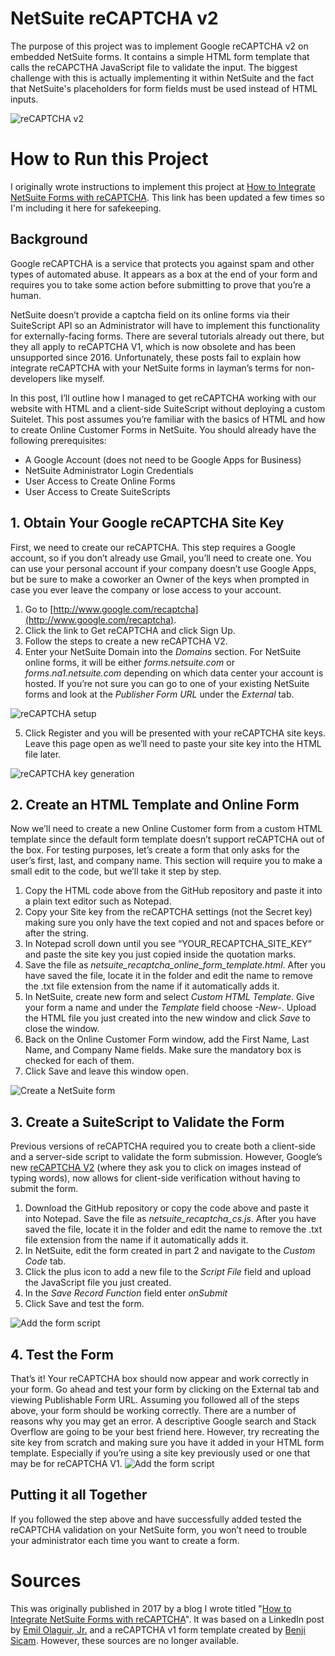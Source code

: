 # NetSuite reCAPTCHA v2
The purpose of this project was to implement Google reCAPTCHA v2 on embedded NetSuite forms. It contains a simple HTML form template that calls the reCAPCTHA JavaScript file to validate the input. The biggest challenge with this is actually implementing it within NetSuite and the fact that NetSuite's placeholders for form fields must be used instead of HTML inputs. 

![reCAPTCHA v2](assets/recaptcha.gif)

# How to Run this Project
I originally wrote instructions to implement this project at [How to Integrate NetSuite Forms with reCAPTCHA](https://blog.bcsprosoft.com/how-to-integrate-netsuite-forms-recaptcha). This link has been updated a few times so I'm including it here for safekeeping.

## Background
Google reCAPTCHA is a service that protects you against spam and other types of automated abuse. It appears as a box at the end of your form and requires you to take some action before submitting to prove that you’re a human.

NetSuite doesn’t provide a captcha field on its online forms via their SuiteScript API so an Administrator will have to implement this functionality for externally-facing forms. There are several tutorials already out there, but they all apply to reCAPTCHA V1, which is now obsolete and has been unsupported since 2016. Unfortunately, these posts fail to explain how integrate reCAPTCHA with your NetSuite forms in layman’s terms for non-developers like myself.

In this post, I’ll outline how I managed to get reCAPTCHA working with our website with HTML and a client-side SuiteScript without deploying a custom Suitelet. This post assumes you’re familiar with the basics of HTML and how to create Online Customer Forms in NetSuite. You should already have the following prerequisites:

- A Google Account (does not need to be Google Apps for Business)
- NetSuite Administrator Login Credentials
- User Access to Create Online Forms
- User Access to Create SuiteScripts

## 1. Obtain Your Google reCAPTCHA Site Key
First, we need to create our reCAPTCHA. This step requires a Google account, so if you don’t already use Gmail, you’ll need to create one. You can use your personal account if your company doesn’t use Google Apps, but be sure to make a coworker an Owner of the keys when prompted in case you ever leave the company or lose access to your account.

1.  Go to  [http://www.google.com/recaptcha](http://www.google.com/recaptcha).
2.  Click the link to Get reCAPTCHA and click Sign Up.
3.  Follow the steps to create a new reCAPTCHA V2.
4.  Enter your NetSuite Domain into the  _Domains_  section. For NetSuite online forms, it will be either  _forms.netsuite.com_  or  _forms.na1.netsuite.com_  depending on which data center your account is hosted. If you’re not sure you can go to one of your existing NetSuite forms and look at the  _Publisher Form URL_  under the  _External_  tab. 

![reCAPTCHA setup](assets/netsuite-form-recaptcha-setup.png)

5. Click Register and you will be presented with your reCAPTCHA site keys. Leave this page open as we’ll need to paste your site key into the HTML file later.

![reCAPTCHA key generation](assets/netsuite-form-recaptcha-keys.png)

## 2. Create an HTML Template and Online Form
Now we’ll need to create a new Online Customer form from a custom HTML template since the default form template doesn’t support reCAPTCHA out of the box. For testing purposes, let’s create a form that only asks for the user’s first, last, and company name. This section will require you to make a small edit to the code, but we’ll take it step by step.

1.  Copy the HTML code above from the GitHub repository and paste it into a plain text editor such as Notepad.
2.  Copy your Site key from the reCAPTCHA settings (not the Secret key) making sure you only have the text copied and not and spaces before or after the string.
3.  In Notepad scroll down until you see “YOUR_RECAPTCHA_SITE_KEY” and paste the site key you just copied inside the quotation marks.
4.  Save the file as  _netsuite_recaptcha_online_form_template.html_. After you have saved the file, locate it in the folder and edit the name to remove the .txt file extension from the name if it automatically adds it.
5.  In NetSuite, create new form and select  _Custom HTML Template_. Give your form a name and under the  _Template_  field choose  _-New-_. Upload the HTML file you just created into the new window and click  _Save_  to close the window.
6.  Back on the Online Customer Form window, add the First Name, Last Name, and Company Name fields. Make sure the mandatory box is checked for each of them.
7.  Click Save and leave this window open.

![Create a NetSuite form](assets/netsuite-recaptcha-form-create.png)

## 3. Create a SuiteScript to Validate the Form
Previous versions of reCAPTCHA required you to create both a client-side and a server-side script to validate the form submission. However, Google’s new  [reCAPTCHA V2](https://developers.google.com/recaptcha/docs/display)  (where they ask you to click on images instead of typing words), now allows for client-side verification without having to submit the form.

1.  Download the GitHub repository or copy the code above and paste it into Notepad. Save the file as  _netsuite_recaptcha_cs.js_. After you have saved the file, locate it in the folder and edit the name to remove the .txt file extension from the name if it automatically adds it.
2.  In NetSuite, edit the form created in part 2 and navigate to the  _Custom Code_  tab.
3.  Click the plus icon to add a new file to the  _Script File_  field and upload the JavaScript file you just created.
4.  In the  _Save Record Function_  field enter  _onSubmit_
5.  Click Save and test the form.

![Add the form script](assets/netsuite-recaptcha-form-script.png)

## 4. Test the Form
That’s it! Your reCAPTCHA box should now appear and work correctly in your form. Go ahead and test your form by clicking on the External tab and viewing Publishable Form URL. Assuming you followed all of the steps above, your form should be working correctly. There are a number of reasons why you may get an error. A descriptive Google search and Stack Overflow are going to be your best friend here. However, try recreating the site key from scratch and making sure you have it added in your HTML form template. Especially if you’re using a site key previously used or one that may be for reCAPTCHA V1.
![Add the form script](assets/netsuite-form-with-recaptcha-test.png)

## Putting it all Together
If you followed the step above and have successfully added tested the reCAPTCHA validation on your NetSuite form, you won’t need to trouble your administrator each time you want to create a form.

# Sources 
This was originally published in 2017 by a blog I wrote titled "[How to Integrate NetSuite Forms with reCAPTCHA](https://blog.bcsprosoft.com/how-to-integrate-netsuite-forms-recaptcha)". It was based on a LinkedIn post by [Emil Olaguir, Jr.](https://pulse.tips/google-recaptcha-for-netsuite-online-forms_58df6fb61723dda223accbef.html) and a reCAPTCHA v1 form template created by [Benji Sicam](https://github.com/benjsicam). However, these sources are no longer available.